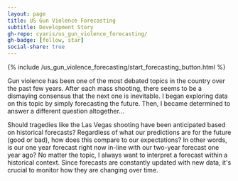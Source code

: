 ```yaml
---
layout: page
title: US Gun Violence Forecasting
subtitle: Development Story
gh-repo: cyaris/us_gun_violence_forecasting/
gh-badge: [follow, star]
social-share: true
---
```


{% include /us_gun_violence_forecasting/start_forecasting_button.html %}

Gun violence has been one of the most debated topics in the country over the past few years. After each mass shooting, there seems to be a dismaying consensus that the next one is inevitable. I began exploring data on this topic by simply forecasting the future. Then, I became determined to answer a different question altogether...

Should tragedies like the Las Vegas shooting have been anticipated based on historical forecasts? Regardless of what our predictions are for the future (good or bad), how does this compare to our expectations? In other words, is our one year forecast right now in-line with our two-year forecast one year ago? No matter the topic, I always want to interpret a forecast within a historical context. Since forecasts are constantly updated with new data, it's crucial to monitor how they are changing over time.
